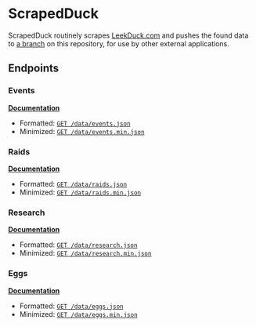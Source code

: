 # ScrapedDuck

ScrapedDuck routinely scrapes [LeekDuck.com](https://leekduck.com) and pushes the found data to [a branch](https://github.com/bigfoott/ScrapedDuck/tree/data) on this repository, for use by other external applications.

## Endpoints

### Events

[**Documentation**](/docs/EVENTS.md)

- Formatted: [`GET /data/events.json`](https://raw.githubusercontent.com/bigfoott/ScrapedDuck/data/events.json)
- Minimized: [`GET /data/events.min.json`](https://raw.githubusercontent.com/bigfoott/ScrapedDuck/data/events.min.json)

### Raids

[**Documentation**](/docs/RAIDS.md)

- Formatted: [`GET /data/raids.json`](https://raw.githubusercontent.com/bigfoott/ScrapedDuck/data/raids.json)
- Minimized: [`GET /data/raids.min.json`](https://raw.githubusercontent.com/bigfoott/ScrapedDuck/data/raids.min.json)

### Research

[**Documentation**](/docs/RESEARCH.md)

- Formatted: [`GET /data/research.json`](https://raw.githubusercontent.com/bigfoott/ScrapedDuck/data/research.json)
- Minimized: [`GET /data/research.min.json`](https://raw.githubusercontent.com/bigfoott/ScrapedDuck/data/research.min.json)

### Eggs

[**Documentation**](/docs/EGGS.md)

- Formatted: [`GET /data/eggs.json`](https://raw.githubusercontent.com/bigfoott/ScrapedDuck/data/eggs.json)
- Minimized: [`GET /data/eggs.min.json`](https://raw.githubusercontent.com/bigfoott/ScrapedDuck/data/eggs.min.json)

